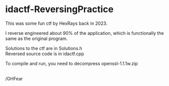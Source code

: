 # idactf-ReversingPractice

This was some fun ctf by HexRays back in 2023. <br>

I reverse engineered about 90% of the application, which is functionally the same as the original program. <br>

Solutions to the ctf are in Solutions.h <br>
Reversed source code is in idactf.cpp <br>

To compile and run, you need to decompress openssl-1.1.1w.zip <br><br>

/GHFear
